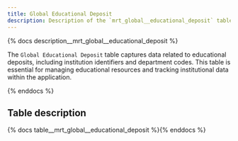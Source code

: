 ```yaml
---
title: Global Educational Deposit
description: Description of the `mrt_global__educational_deposit` table.
---
```


{% docs description__mrt_global__educational_deposit %}

The `Global Educational Deposit` table captures data related to educational deposits, including institution identifiers and department codes. This table is essential for managing educational resources and tracking institutional data within the application.

{% enddocs %}

## Table description

{% docs table__mrt_global__educational_deposit %}{% enddocs %}
